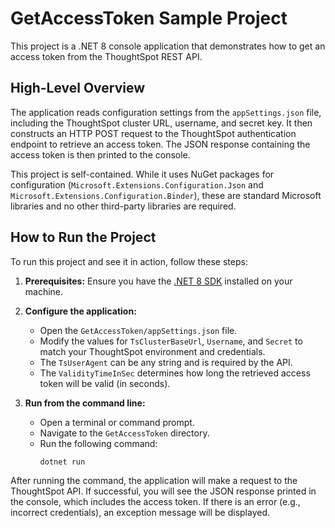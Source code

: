 # GetAccessToken Sample Project

This project is a .NET 8 console application that demonstrates how to get an access token from the ThoughtSpot REST API.

## High-Level Overview

The application reads configuration settings from the `appSettings.json` file, including the ThoughtSpot cluster URL, username, and secret key. It then constructs an HTTP POST request to the ThoughtSpot authentication endpoint to retrieve an access token. The JSON response containing the access token is then printed to the console.

This project is self-contained. While it uses NuGet packages for configuration (`Microsoft.Extensions.Configuration.Json` and `Microsoft.Extensions.Configuration.Binder`), these are standard Microsoft libraries and no other third-party libraries are required.

## How to Run the Project

To run this project and see it in action, follow these steps:

1.  **Prerequisites:** Ensure you have the [.NET 8 SDK](https://dotnet.microsoft.com/download/dotnet/8.0) installed on your machine.

2.  **Configure the application:**
    *   Open the `GetAccessToken/appSettings.json` file.
    *   Modify the values for `TsClusterBaseUrl`, `Username`, and `Secret` to match your ThoughtSpot environment and credentials.
    *   The `TsUserAgent` can be any string and is required by the API.
    *   The `ValidityTimeInSec` determines how long the retrieved access token will be valid (in seconds).

3.  **Run from the command line:**
    *   Open a terminal or command prompt.
    *   Navigate to the `GetAccessToken` directory.
    *   Run the following command:
        ```bash
        dotnet run
        ```

After running the command, the application will make a request to the ThoughtSpot API. If successful, you will see the JSON response printed in the console, which includes the access token. If there is an error (e.g., incorrect credentials), an exception message will be displayed.
